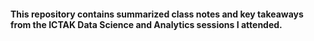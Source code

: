 #### This repository contains summarized class notes and key takeaways from the ICTAK Data Science and Analytics sessions I attended.
